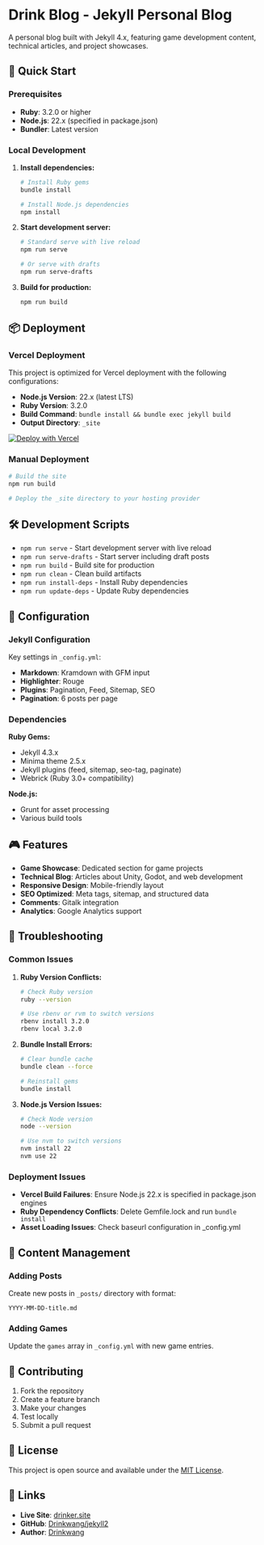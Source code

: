 # Drink Blog - Jekyll Personal Blog

A personal blog built with Jekyll 4.x, featuring game development content, technical articles, and project showcases.

## 🚀 Quick Start

### Prerequisites

- **Ruby**: 3.2.0 or higher
- **Node.js**: 22.x (specified in package.json)
- **Bundler**: Latest version

### Local Development

1. **Install dependencies:**
   ```bash
   # Install Ruby gems
   bundle install
   
   # Install Node.js dependencies
   npm install
   ```

2. **Start development server:**
   ```bash
   # Standard serve with live reload
   npm run serve
   
   # Or serve with drafts
   npm run serve-drafts
   ```

3. **Build for production:**
   ```bash
   npm run build
   ```

## 📦 Deployment

### Vercel Deployment

This project is optimized for Vercel deployment with the following configurations:

- **Node.js Version**: 22.x (latest LTS)
- **Ruby Version**: 3.2.0
- **Build Command**: `bundle install && bundle exec jekyll build`
- **Output Directory**: `_site`

[![Deploy with Vercel](https://vercel.com/button)](https://vercel.com/import/project?template=https://github.com/Drinkwang/jekyll2)

### Manual Deployment

```bash
# Build the site
npm run build

# Deploy the _site directory to your hosting provider
```

## 🛠️ Development Scripts

- `npm run serve` - Start development server with live reload
- `npm run serve-drafts` - Start server including draft posts
- `npm run build` - Build site for production
- `npm run clean` - Clean build artifacts
- `npm run install-deps` - Install Ruby dependencies
- `npm run update-deps` - Update Ruby dependencies

## 🔧 Configuration

### Jekyll Configuration

Key settings in `_config.yml`:
- **Markdown**: Kramdown with GFM input
- **Highlighter**: Rouge
- **Plugins**: Pagination, Feed, Sitemap, SEO
- **Pagination**: 6 posts per page

### Dependencies

**Ruby Gems:**
- Jekyll 4.3.x
- Minima theme 2.5.x
- Jekyll plugins (feed, sitemap, seo-tag, paginate)
- Webrick (Ruby 3.0+ compatibility)

**Node.js:**
- Grunt for asset processing
- Various build tools

## 🎮 Features

- **Game Showcase**: Dedicated section for game projects
- **Technical Blog**: Articles about Unity, Godot, and web development
- **Responsive Design**: Mobile-friendly layout
- **SEO Optimized**: Meta tags, sitemap, and structured data
- **Comments**: Gitalk integration
- **Analytics**: Google Analytics support

## 🐛 Troubleshooting

### Common Issues

1. **Ruby Version Conflicts:**
   ```bash
   # Check Ruby version
   ruby --version
   
   # Use rbenv or rvm to switch versions
   rbenv install 3.2.0
   rbenv local 3.2.0
   ```

2. **Bundle Install Errors:**
   ```bash
   # Clear bundle cache
   bundle clean --force
   
   # Reinstall gems
   bundle install
   ```

3. **Node.js Version Issues:**
   ```bash
   # Check Node version
   node --version
   
   # Use nvm to switch versions
   nvm install 22
   nvm use 22
   ```

### Deployment Issues

- **Vercel Build Failures**: Ensure Node.js 22.x is specified in package.json engines
- **Ruby Dependency Conflicts**: Delete Gemfile.lock and run `bundle install`
- **Asset Loading Issues**: Check baseurl configuration in _config.yml

## 📝 Content Management

### Adding Posts

Create new posts in `_posts/` directory with format:
```
YYYY-MM-DD-title.md
```

### Adding Games

Update the `games` array in `_config.yml` with new game entries.

## 🤝 Contributing

1. Fork the repository
2. Create a feature branch
3. Make your changes
4. Test locally
5. Submit a pull request

## 📄 License

This project is open source and available under the [MIT License](LICENSE).

## 🔗 Links

- **Live Site**: [drinker.site](http://drinker.site)
- **GitHub**: [Drinkwang/jekyll2](https://github.com/Drinkwang/jekyll2)
- **Author**: [Drinkwang](https://github.com/Drinkwang)